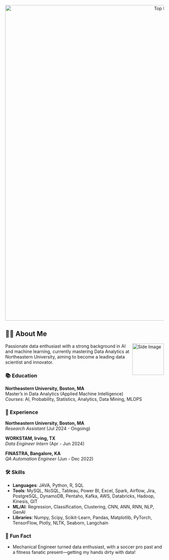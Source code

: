 <!-- Banner -->
<p align="center">
  <img src="https://user-images.githubusercontent.com/50116107/170499945-128bf650-2085-490d-9c85-d699b80669e9.gif" alt="Top Image" width="1000"/>
</p>

## 👨🏻 About Me 
<!-- Image at the side -->
<img align="right" src="https://media.tenor.com/GfSX-u7VGM4AAAAM/coding.gif" alt="Side Image" height="100"/>
Passionate data enthusiast with a strong background in AI and machine learning, currently mastering Data Analytics at Northeastern University, aiming to become a leading data scientist and innovator.

### 📚 Education
**Northeastern University, Boston, MA**  
Master’s in Data Analytics (Applied Machine Intelligence)  
*Courses*: AI, Probability, Statistics, Analytics, Data Mining, MLOPS

### 💼 Experience
**Northeastern University, Boston, MA**  
*Research Assistant* (Jul 2024 - Ongoing)

**WORKSTAM, Irving, TX**  
*Data Engineer Intern* (Apr - Jun 2024)  

**FINASTRA, Bangalore, KA**  
*QA Automation Engineer* (Jun - Dec 2022)  

### 🛠️ Skills
- **Languages**: JAVA, Python, R, SQL  
- **Tools**: MySQL, NoSQL, Tableau, Power BI, Excel, Spark, Airflow, Jira, PostgreSQL, DynamoDB, Pentaho, Kafka, AWS, Databricks, Hadoop, Kinesis, GIT  
- **ML/AI**: Regression, Classification, Clustering, CNN, ANN, RNN, NLP, GenAI  
- **Libraries**: Numpy, Scipy, Scikit-Learn, Pandas, Matplotlib, PyTorch, TensorFlow, Plotly, NLTK, Seaborn, Langchain
 
### 🎉 Fun Fact
- Mechanical Engineer turned data enthusiast, with a soccer pro past and a fitness fanatic present—getting my hands dirty with data!
